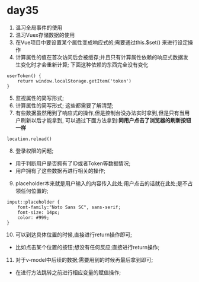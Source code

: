 # day35
1. 温习全局事件的使用
2. 温习Vuex存储数据的使用
3. 在Vue项目中要设置某个属性变成响应式的;需要通过this.$set() 来进行设定操作
4. 计算属性的值在首次访问后会被缓存;并且只有计算属性依赖的响应式数据发生变化时才会重新计算; 下面这种依赖的东西完全没有变化
```
userToken() {
    return window.localStorage.getItem('token')
}
```
5. 监视属性的简写形式; 
6. 计算属性的简写形式; 这些都需要了解清楚;
7. 有些数据虽然用到了响应式的操作,但是控制台没办法实时拿到,但是只有当用户刷新以后才能拿到, 可以通过下面方法拿到:**同用户点击了浏览器的刷新按钮一样**
```
location.reload()
```
8. 登录权限的问题; 
- 用于判断用户是否拥有了ID或者Token等数据情况;
- 用户拥有了这些数据再进行相关的操作;

9. placeholder本来就是用户输入的内容传入此处;用户点击的话就在此处;是不占领任何位置的;
```
input::placeholder {
    font-family:"Noto Sans SC", sans-serif;
    font-size: 14px;
    color: #999;
}
```
10. 可以到达具体位置的时候,直接进行return操作即可;
- 比如点击某个位置的按钮;想没有任何反应;直接进行return操作;

11. 对于v-model中后续的数据;需要用到的时候再最后拿到即可;
- 在进行方法跳转之前进行相应变量的赋值操作;

